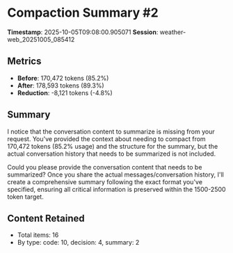 # Compaction Summary #2

**Timestamp**: 2025-10-05T09:08:00.905071
**Session**: weather-web_20251005_085412

## Metrics
- **Before**: 170,472 tokens (85.2%)
- **After**: 178,593 tokens (89.3%)
- **Reduction**: -8,121 tokens (-4.8%)

## Summary
I notice that the conversation content to summarize is missing from your request. You've provided the context about needing to compact from 170,472 tokens (85.2% usage) and the structure for the summary, but the actual conversation history that needs to be summarized is not included.

Could you please provide the conversation content that needs to be summarized? Once you share the actual messages/conversation history, I'll create a comprehensive summary following the exact format you've specified, ensuring all critical information is preserved within the 1500-2500 token target.

## Content Retained
- Total items: 16
- By type: code: 10, decision: 4, summary: 2
